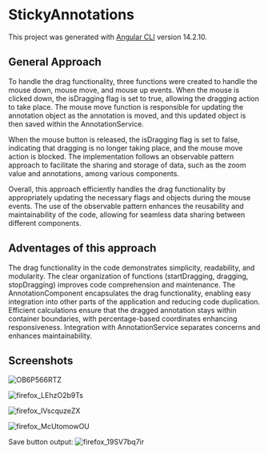 # StickyAnnotations

This project was generated with [Angular CLI](https://github.com/angular/angular-cli) version 14.2.10.

## General Approach

To handle the drag functionality, three functions were created to handle the mouse down, mouse move, and mouse up events. When the mouse is clicked down, the isDragging flag is set to true, allowing the dragging action to take place. The mouse move function is responsible for updating the annotation object as the annotation is moved, and this updated object is then saved within the AnnotationService.

When the mouse button is released, the isDragging flag is set to false, indicating that dragging is no longer taking place, and the mouse move action is blocked. The implementation follows an observable pattern approach to facilitate the sharing and storage of data, such as the zoom value and annotations, among various components.

Overall, this approach efficiently handles the drag functionality by appropriately updating the necessary flags and objects during the mouse events. The use of the observable pattern enhances the reusability and maintainability of the code, allowing for seamless data sharing between different components.

## Adventages of this approach

The drag functionality in the code demonstrates simplicity, readability, and modularity. The clear organization of functions (startDragging, dragging, stopDragging) improves code comprehension and maintenance. The AnnotationComponent encapsulates the drag functionality, enabling easy integration into other parts of the application and reducing code duplication. Efficient calculations ensure that the dragged annotation stays within container boundaries, with percentage-based coordinates enhancing responsiveness. Integration with AnnotationService separates concerns and enhances maintainability.

## Screenshots

![OB6P566RTZ](https://github.com/MaksymKutasievichDev/sticky-annotations/assets/119333627/9333e0ae-8ee1-45c9-b8fb-67600bf0d0b3)

![firefox_LEhzO2b9Ts](https://github.com/MaksymKutasievichDev/sticky-annotations/assets/119333627/ce027145-41a5-44c3-b51e-6de73dd8d265)

![firefox_lVscquzeZX](https://github.com/MaksymKutasievichDev/sticky-annotations/assets/119333627/40c34495-8aa3-47b2-a81e-c19d3739fb0a)

![firefox_McUtomowOU](https://github.com/MaksymKutasievichDev/sticky-annotations/assets/119333627/a586d0af-747a-43d5-ac1f-0ca38e675d8b)

Save button output:
![firefox_19SV7bq7ir](https://github.com/MaksymKutasievichDev/sticky-annotations/assets/119333627/9d709b42-7c3b-4024-94dc-60bc4da439ab)
